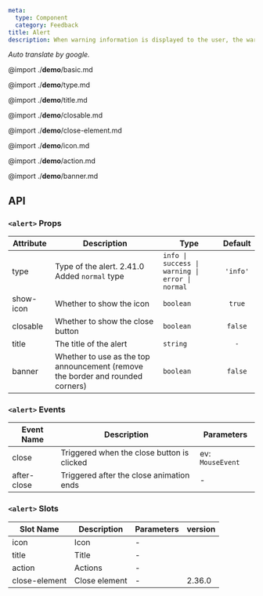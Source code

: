 ```yaml
meta:
  type: Component
  category: Feedback
title: Alert
description: When warning information is displayed to the user, the warning prompt is used to display the information that needs attention.
```

*Auto translate by google.*

@import ./__demo__/basic.md

@import ./__demo__/type.md

@import ./__demo__/title.md

@import ./__demo__/closable.md

@import ./__demo__/close-element.md

@import ./__demo__/icon.md

@import ./__demo__/action.md

@import ./__demo__/banner.md

## API


### `<alert>` Props

|Attribute|Description|Type|Default|
|---|---|---|:---:|
|type|Type of the alert. 2.41.0 Added `normal` type|`info \| success \| warning \| error \| normal`|`'info'`|
|show-icon|Whether to show the icon|`boolean`|`true`|
|closable|Whether to show the close button|`boolean`|`false`|
|title|The title of the alert|`string`|`-`|
|banner|Whether to use as the top announcement (remove the border and rounded corners)|`boolean`|`false`|
### `<alert>` Events

|Event Name|Description|Parameters|
|---|---|---|
|close|Triggered when the close button is clicked|ev: `MouseEvent`|
|after-close|Triggered after the close animation ends|-|
### `<alert>` Slots

|Slot Name|Description|Parameters|version|
|---|---|---|:---|
|icon|Icon|-||
|title|Title|-||
|action|Actions|-||
|close-element|Close element|-|2.36.0|


